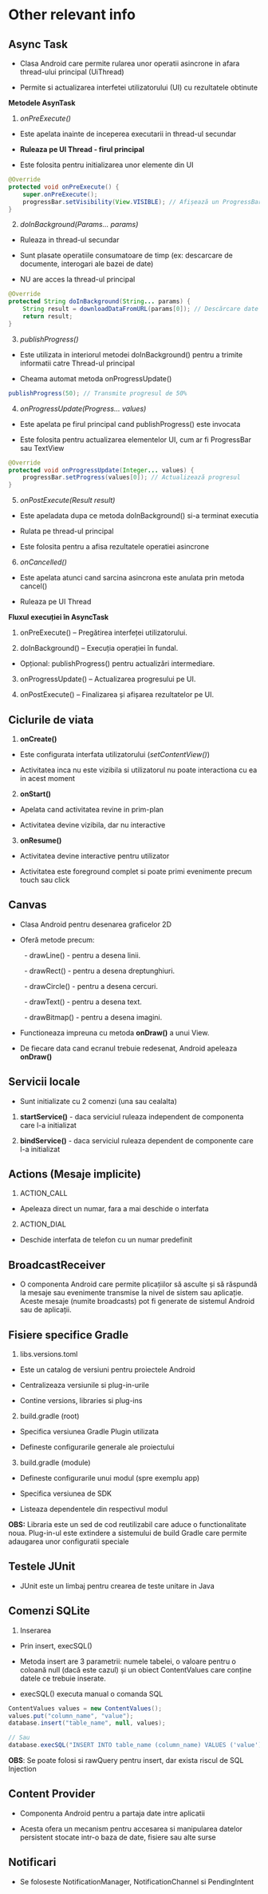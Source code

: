 # Other relevant info

## Async Task

- Clasa Android care permite rularea unor operatii asincrone in afara thread-ului principal (UiThread)

- Permite si actualizarea interfetei utilizatorului (UI) cu rezultatele obtinute

**Metodele AsynTask**

1. _onPreExecute()_

- Este apelata inainte de inceperea executarii in thread-ul secundar

- **Ruleaza pe UI Thread - firul principal**

- Este folosita pentru initializarea unor elemente din UI

```java
@Override
protected void onPreExecute() {
    super.onPreExecute();
    progressBar.setVisibility(View.VISIBLE); // Afișează un ProgressBar
}
```

2. _doInBackground(Params... params)_

- Ruleaza in thread-ul secundar

- Sunt plasate operatiile consumatoare de timp (ex: descarcare de documente, interogari ale bazei de date)

- NU are acces la thread-ul principal

```java
@Override
protected String doInBackground(String... params) {
    String result = downloadDataFromURL(params[0]); // Descărcare date
    return result;
}
```

3. _publishProgress()_

- Este utilizata in interiorul metodei doInBackground() pentru a trimite informatii catre Thread-ul principal

- Cheama automat metoda onProgressUpdate()

```java
publishProgress(50); // Transmite progresul de 50%
```

4. _onProgressUpdate(Progress... values)_

- Este apelata pe firul principal cand publishProgress() este invocata

- Este folosita pentru actualizarea elementelor UI, cum ar fi ProgressBar sau TextView

```java
@Override
protected void onProgressUpdate(Integer... values) {
    progressBar.setProgress(values[0]); // Actualizează progresul
}
```

5. _onPostExecute(Result result)_

- Este apeladata dupa ce metoda doInBackground() si-a terminat executia

- Rulata pe thread-ul principal

- Este folosita pentru a afisa rezultatele operatiei asincrone

6. _onCancelled()_

- Este apelata atunci cand sarcina asincrona este anulata prin metoda cancel()

- Ruleaza pe UI Thread

**Fluxul execuției în AsyncTask**

1. onPreExecute() – Pregătirea interfeței utilizatorului.

2. doInBackground() – Execuția operației în fundal.

- Opțional: publishProgress() pentru actualizări intermediare.

3. onProgressUpdate() – Actualizarea progresului pe UI.

4. onPostExecute() – Finalizarea și afișarea rezultatelor pe UI.

## Ciclurile de viata

1. **onCreate()**

- Este configurata interfata utilizatorului (_setContentView()_)

- Activitatea inca nu este vizibila si utilizatorul nu poate interactiona cu ea in acest moment

2. **onStart()**

- Apelata cand activitatea revine in prim-plan

- Activitatea devine vizibila, dar nu interactive

3. **onResume()**

- Activitatea devine interactive pentru utilizator

- Activitatea este foreground complet si poate primi evenimente precum touch sau click

## Canvas

- Clasa Android pentru desenarea graficelor 2D

- Oferă metode precum:

&emsp;&emsp; - drawLine() - pentru a desena linii.

&emsp;&emsp; - drawRect() - pentru a desena dreptunghiuri.

&emsp;&emsp; - drawCircle() - pentru a desena cercuri.

&emsp;&emsp; - drawText() - pentru a desena text.

&emsp;&emsp; - drawBitmap() - pentru a desena imagini.

- Functioneaza impreuna cu metoda **onDraw()** a unui View.

- De fiecare data cand ecranul trebuie redesenat, Android apeleaza **onDraw()**

## Servicii locale

- Sunt initializate cu 2 comenzi (una sau cealalta)

1. **startService()** - daca serviciul ruleaza independent de componenta care l-a initializat

2. **bindService()** - daca serviciul ruleaza dependent de componente care l-a initializat

## Actions (Mesaje implicite)

1. ACTION_CALL

- Apeleaza direct un numar, fara a mai deschide o interfata

2. ACTION_DIAL

- Deschide interfata de telefon cu un numar predefinit

## BroadcastReceiver

- O componenta Android care permite plicațiilor să asculte și să răspundă la mesaje sau evenimente transmise la nivel de sistem sau aplicație. Aceste mesaje (numite broadcasts) pot fi generate de sistemul Android sau de aplicații.

## Fisiere specifice Gradle

1. libs.versions.toml

- Este un catalog de versiuni pentru proiectele Android

- Centralizeaza versiunile si plug-in-urile

- Contine versions, libraries si plug-ins

2. build.gradle (root)

- Specifica versiunea Gradle Plugin utilizata

- Defineste configurarile generale ale proiectului

3. build.gradle (module)

- Defineste configurarile unui modul (spre exemplu app)

- Specifica versiunea de SDK

- Listeaza dependentele din respectivul modul

**OBS:** Libraria este un sed de cod reutilizabil care aduce o functionalitate noua. Plug-in-ul este extindere a sistemului de build Gradle care permite adaugarea unor configuratii speciale

## Testele JUnit

- JUnit este un limbaj pentru crearea de teste unitare in Java

## Comenzi SQLite

1. Inserarea

- Prin insert, execSQL()

- Metoda insert are 3 parametrii: numele tabelei, o valoare pentru o coloană null (dacă este cazul) și un obiect ContentValues care conține datele ce trebuie inserate.

- execSQL() executa manual o comanda SQL

```java
ContentValues values = new ContentValues();
values.put("column_name", "value");
database.insert("table_name", null, values);

// Sau
database.execSQL("INSERT INTO table_name (column_name) VALUES ('value');");
```

**OBS**: Se poate folosi si rawQuery pentru insert, dar exista riscul de SQL Injection

## Content Provider

- Componenta Android pentru a partaja date intre aplicatii

- Acesta ofera un mecanism pentru accesarea si manipularea datelor persistent stocate intr-o baza de date, fisiere sau alte surse

## Notificari

- Se foloseste NotificationManager, NotificationChannel si PendingIntent
